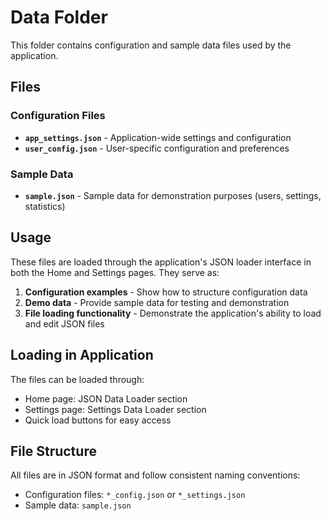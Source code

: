 # Data Folder

This folder contains configuration and sample data files used by the application.

## Files

### Configuration Files
- **`app_settings.json`** - Application-wide settings and configuration
- **`user_config.json`** - User-specific configuration and preferences

### Sample Data
- **`sample.json`** - Sample data for demonstration purposes (users, settings, statistics)

## Usage

These files are loaded through the application's JSON loader interface in both the Home and Settings pages. They serve as:

1. **Configuration examples** - Show how to structure configuration data
2. **Demo data** - Provide sample data for testing and demonstration
3. **File loading functionality** - Demonstrate the application's ability to load and edit JSON files

## Loading in Application

The files can be loaded through:
- Home page: JSON Data Loader section
- Settings page: Settings Data Loader section
- Quick load buttons for easy access

## File Structure

All files are in JSON format and follow consistent naming conventions:
- Configuration files: `*_config.json` or `*_settings.json`
- Sample data: `sample.json` 